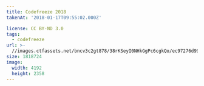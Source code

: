 ```yaml
---
title: Codefreeze 2018
takenAt: '2018-01-17T09:55:02.000Z'

license: CC BY-ND 3.0
tags:
  - codefreeze
url: >-
  //images.ctfassets.net/bncv3c2gt878/38rKSeyI0NHkGgPc6cgkQo/ec97276d99b4148f9d9a3317253eee22/codefreeze-2018_39801731601_o
size: 1818724
image:
  width: 4192
  height: 2358
---
```

